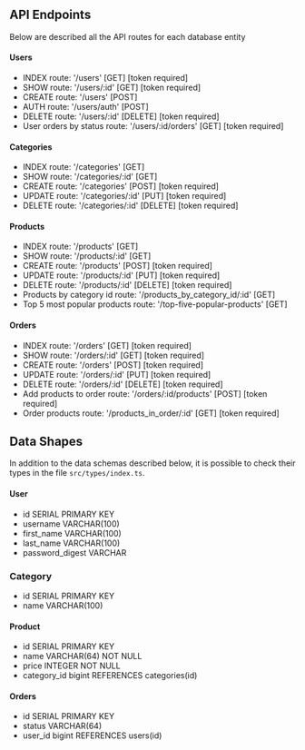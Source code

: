 ## API Endpoints

Below are described all the API routes for each database entity

#### Users
- INDEX route: '/users' [GET] [token required]
- SHOW route: '/users/:id' [GET] [token required]
- CREATE route: '/users' [POST]
- AUTH route: '/users/auth' [POST]
- DELETE route: '/users/:id' [DELETE] [token required]
- User orders by status route: '/users/:id/orders' [GET] [token required]

#### Categories
- INDEX route: '/categories' [GET]
- SHOW route: '/categories/:id' [GET]
- CREATE route: '/categories' [POST] [token required]
- UPDATE route: '/categories/:id' [PUT] [token required]
- DELETE route: '/categories/:id' [DELETE] [token required]
  
#### Products
- INDEX route: '/products' [GET]
- SHOW route: '/products/:id' [GET]
- CREATE route: '/products' [POST] [token required]
- UPDATE route: '/products/:id' [PUT] [token required]
- DELETE route: '/products/:id' [DELETE] [token required]
- Products by category id route: '/products_by_category_id/:id' [GET]
- Top 5 most popular products route: '/top-five-popular-products' [GET]  

#### Orders
- INDEX route: '/orders' [GET] [token required]
- SHOW route: '/orders/:id' [GET] [token required]
- CREATE route: '/orders' [POST] [token required]
- UPDATE route: '/orders/:id' [PUT] [token required]
- DELETE route: '/orders/:id' [DELETE] [token required]
- Add products to order route: '/orders/:id/products' [POST] [token required] 
- Order products route: '/products_in_order/:id' [GET] [token required]

## Data Shapes
In addition to the data schemas described below, it is possible to check their types in the file `src/types/index.ts`.
#### User
- id SERIAL PRIMARY KEY
- username VARCHAR(100)
- first_name VARCHAR(100)
- last_name VARCHAR(100)
- password_digest VARCHAR

### Category
- id SERIAL PRIMARY KEY
- name VARCHAR(100)

#### Product
- id SERIAL PRIMARY KEY
- name VARCHAR(64) NOT NULL
- price INTEGER NOT NULL
- category_id bigint REFERENCES categories(id)

#### Orders
- id SERIAL PRIMARY KEY
- status VARCHAR(64)
- user_id bigint REFERENCES users(id)

